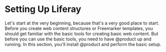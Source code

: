 # Setting Up Liferay

Let's start at the very beginning, because that's a very good place to start. 
Before you create web content structures or Freemarker templates, you should 
get familiar with the basic tools for creating basic web content. But before 
you can use the basic tools, you need to have @product up and running. In this 
section, you'll install @product and perform the basic setup.